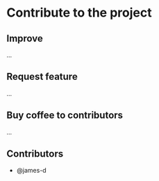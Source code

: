 # Contribute to the project

## Improve

...

## Request feature

...

## Buy coffee to contributors

...

## Contributors

* @james-d
